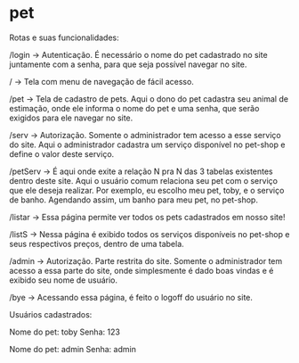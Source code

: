 # pet

Rotas e suas funcionalidades:

  /login -> Autenticação. É necessário o nome do pet cadastrado no site juntamente com a senha, para que seja possível navegar no site.
   
  / -> Tela com menu de navegação de fácil acesso.
  
  /pet -> Tela de cadastro de pets. Aqui o dono do pet cadastra seu animal de estimação, onde ele informa o nome do pet e uma senha, que serão exigidos para ele navegar no site.
  
  /serv -> Autorização. Somente o administrador tem acesso a esse serviço do site. Aqui o administrador cadastra um serviço disponível no pet-shop e define o valor deste serviço.
   
  /petServ -> É aqui onde exite a relação N pra N das 3 tabelas existentes dentro deste site. Aqui o usuário comum relaciona seu pet com o serviço que ele deseja realizar. Por exemplo, eu escolho meu pet, toby, e o serviço de banho. Agendando assim, um banho para meu pet, no pet-shop.
   
  /listar -> Essa página permite ver todos os pets cadastrados em nosso site!
   
  /listS -> Nessa página é exibido todos os serviços disponíveis no pet-shop e seus respectivos preços, dentro de uma tabela.
  
  /admin -> Autorização. Parte restrita do site. Somente o administrador tem acesso a essa parte do site, onde simplesmente é dado boas vindas e é exibido seu nome de usuário.
  
  /bye -> Acessando essa página, é feito o logoff do usuário no site.
  
Usuários cadastrados:

Nome do pet: toby
Senha: 123

Nome do pet: admin
Senha: admin
